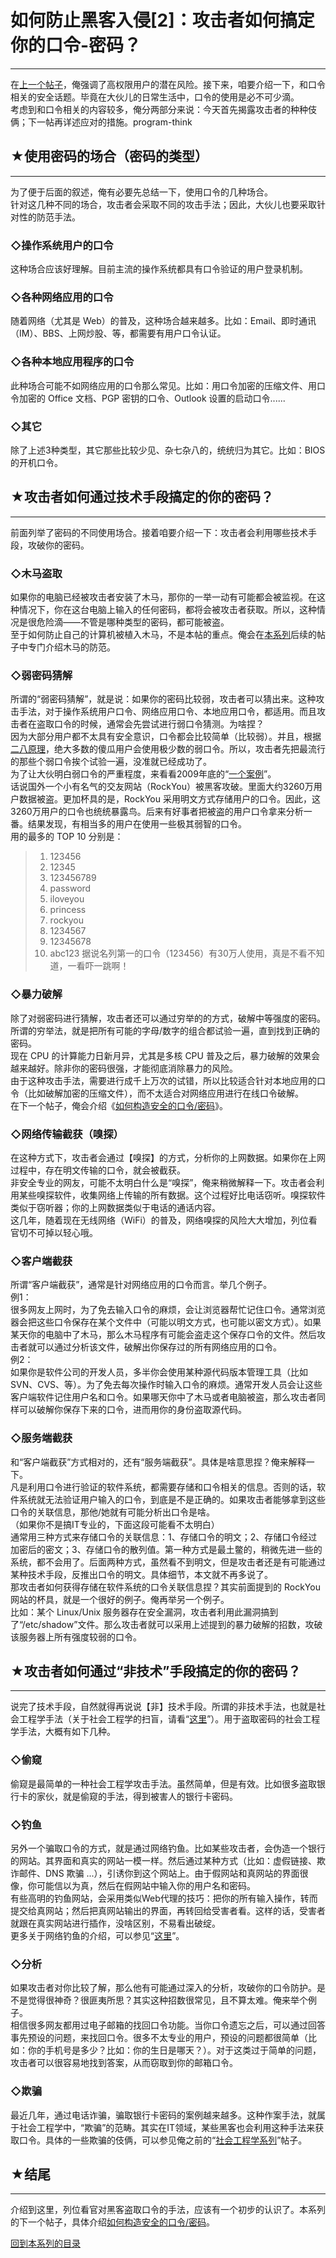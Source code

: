 # 如何防止黑客入侵[2]：攻击者如何搞定你的口令-密码？ 

-----

 在[上一个帖子](https://program-think.blogspot.com/2010/06/howto-prevent-hacker-attack-1.html)，俺强调了高权限用户的潜在风险。接下来，咱要介绍一下，和口令相关的安全话题。毕竟在大伙儿的日常生活中，口令的使用是必不可少滴。  
 考虑到和口令相关的内容较多，俺分两部分来说：今天首先揭露攻击者的种种伎俩；下一帖再详述应对的措施。program-think  
   
   
 ## ★使用密码的场合（密码的类型）
---------------

  
 为了便于后面的叙述，俺有必要先总结一下，使用口令的几种场合。  
 针对这几种不同的场合，攻击者会采取不同的攻击手法；因此，大伙儿也要采取针对性的防范手法。  
   
 ### ◇操作系统用户的口令

  
 这种场合应该好理解。目前主流的操作系统都具有口令验证的用户登录机制。  
   
 ### ◇各种网络应用的口令

  
 随着网络（尤其是 Web）的普及，这种场合越来越多。比如：Email、即时通讯（IM）、BBS、上网炒股、等，都需要有用户口令认证。  
   
 ### ◇各种本地应用程序的口令

  
 此种场合可能不如网络应用的口令那么常见。比如：用口令加密的压缩文件、用口令加密的 Office 文档、PGP 密钥的口令、Outlook 设置的启动口令......  
   
 ### ◇其它

  
 除了上述3种类型，其它那些比较少见、杂七杂八的，统统归为其它。比如：BIOS 的开机口令。  
   
   
 ## ★攻击者如何通过技术手段搞定的你的密码？
--------------------

  
 前面列举了密码的不同使用场合。接着咱要介绍一下：攻击者会利用哪些技术手段，攻破你的密码。  
   
 ### ◇木马盗取

  
 如果你的电脑已经被攻击者安装了木马，那你的一举一动有可能都会被监视。在这种情况下，你在这台电脑上输入的任何密码，都将会被攻击者获取。所以，这种情况是很危险滴——不管是哪种类型的密码，都可能被盗。  
 至于如何防止自己的计算机被植入木马，不是本帖的重点。俺会在[本系列](https://program-think.blogspot.com/2010/06/howto-prevent-hacker-attack-0.html)后续的帖子中专门介绍木马的防范。  
   
 ### ◇弱密码猜解

  
 所谓的“弱密码猜解”，就是说：如果你的密码比较弱，攻击者可以猜出来。这种攻击手法，对于操作系统用户口令、网络应用口令、本地应用口令，都适用。而且攻击者在盗取口令的时候，通常会先尝试进行弱口令猜测。为啥捏？  
 因为大部分用户都不太具有安全意识，口令都会比较简单（比较弱）。并且，根据[二八原理](https://program-think.blogspot.com/2009/02/80-20-principle-0-overview.html)，绝大多数的傻瓜用户会使用极少数的弱口令。所以，攻击者先把最流行的那些个弱口令挨个试验一遍，没准就已经成功了。  
 为了让大伙明白弱口令的严重程度，来看看2009年底的“[一个案例](http://www.cnbeta.com/articles/100093.htm)”。  
 话说国外一个小有名气的交友网站（RockYou）被黑客攻破。里面大约3260万用户数据被盗。更加杯具的是，RockYou 采用明文方式存储用户的口令。因此，这3260万用户的口令也统统暴露鸟。后来有好事者把被盗的用户口令拿来分析一番。结果发现，有相当多的用户在使用一些极其弱智的口令。  
 用的最多的 TOP 10 分别是：  
 
> 1. 123456  
>  2. 12345  
>  3. 123456789  
>  4. password  
>  5. iloveyou  
>  6. princess  
>  7. rockyou  
>  8. 1234567  
>  9. 12345678  
>  10. abc123 据说名列第一的口令（123456）有30万人使用，真是不看不知道，一看吓一跳啊！  
   
 ### ◇暴力破解

  
 除了对弱密码进行猜解，攻击者还可以通过穷举的的方式，破解中等强度的密码。所谓的穷举法，就是把所有可能的字母/数字的组合都试验一遍，直到找到正确的密码。  
 现在 CPU 的计算能力日新月异，尤其是多核 CPU 普及之后，暴力破解的效果会越来越好。除非你的密码很强，才能彻底消除暴力的风险。  
 由于这种攻击手法，需要进行成千上万次的试错，所以比较适合针对本地应用的口令（比如破解加密的压缩文件），而不太适合对网络应用进行在线口令破解。  
 在下一个帖子，俺会介绍《[如何构造安全的口令/密码](https://program-think.blogspot.com/2010/06/howto-prevent-hacker-attack-3.html)》。  
   
 ### ◇网络传输截获（嗅探）

  
 在这种方式下，攻击者会通过【嗅探】的方式，分析你的上网数据。如果你在上网过程中，存在明文传输的口令，就会被截获。  
 非安全专业的网友，可能不太明白什么是“嗅探”，俺来稍微解释一下。攻击者会利用某些嗅探软件，收集网络上传输的所有数据。这个过程好比电话窃听。嗅探软件类似于窃听器；你的上网数据类似于电话的通话内容。  
 这几年，随着现在无线网络（WiFi）的普及，网络嗅探的风险大大增加，列位看官切不可掉以轻心哦。  
   
 ### ◇客户端截获

  
 所谓“客户端截获”，通常是针对网络应用的口令而言。举几个例子。  
 例1：  
 很多网友上网时，为了免去输入口令的麻烦，会让浏览器帮忙记住口令。通常浏览器会把这些口令保存在某个文件中（可能以明文方式，也可能以密文方式）。如果某天你的电脑中了木马，那么木马程序有可能会盗走这个保存口令的文件。然后攻击者就可以通过分析该文件，破解出你保存过的所有网络应用的口令。  
 例2：  
 如果你是软件公司的开发人员，多半你会使用某种源代码版本管理工具（比如 SVN、CVS、等）。为了免去每次操作时输入口令的麻烦。通常开发人员会让这些客户端软件记住用户名和口令。如果哪天你中了木马或者电脑被盗，那么攻击者同样可以破解你保存下来的口令，进而用你的身份盗取源代码。  
   
 ### ◇服务端截获

  
 和“客户端截获”方式相对的，还有“服务端截获”。具体是啥意思捏？俺来解释一下。  
 凡是利用口令进行验证的软件系统，都需要存储和口令相关的信息。否则的话，软件系统就无法验证用户输入的口令，到底是不是正确的。如果攻击者能够拿到这些口令的关联信息，那他/她就有可能分析出口令是啥。  
 （如果你不是搞IT专业的，下面这段可能看不太明白）  
 通常用三种方式来存储口令的关联信息：1、存储口令的明文；2、存储口令经过加密后的密文；3、存储口令的散列值。第一种方式是最土鳖的，稍微先进一些的系统，都不会用了。后面两种方式，虽然看不到明文，但是攻击者还是有可能通过某种技术手段，反推出口令的明文。具体细节，本文就不再多说了。  
 那攻击者如何获得存储在软件系统的口令关联信息捏？其实前面提到的 RockYou 网站的杯具，就是一个很好的例子。俺再举另一个例子。  
 比如：某个 Linux/Unix 服务器存在安全漏洞，攻击者利用此漏洞搞到了“/etc/shadow”文件。那么攻击者就可以采用上述提到的暴力破解的招数，攻破该服务器上所有强度较弱的口令。  
   
   
 ## ★攻击者如何通过“非技术”手段搞定的你的密码？
-----------------------

  
 说完了技术手段，自然就得再说说【非】技术手段。所谓的非技术手法，也就是社会工程学手法（关于社会工程学的扫盲，请看“[这里](https://program-think.blogspot.com/2009/05/social-engineering-0-overview.html)”）。用于盗取密码的社会工程学手法，大概有如下几种。  
   
 ### ◇偷窥

  
 偷窥是最简单的一种社会工程学攻击手法。虽然简单，但是有效。比如很多盗取银行卡的家伙，就是偷窥的手法，得到被害人的银行卡密码。  
   
 ### ◇钓鱼

  
 另外一个骗取口令的方式，就是通过网络钓鱼。比如某些攻击者，会伪造一个银行的网站。其界面和真实的网站一模一样。然后通过某种方式（比如：虚假链接、欺诈邮件、DNS 欺骗 ...），引诱你到这个网站上。由于假网站和真网站的界面很像，你可能信以为真，然后在假网站中输入你的用户名和密码。  
 有些高明的钓鱼网站，会采用类似Web代理的技巧：把你的所有输入操作，转而提交给真网站；然后把真网站输出的界面，再转回给受害者看。这样的话，受害者就跟在真实网站进行插作，没啥区别，不易看出破绽。  
 更多关于网络钓鱼的介绍，可以参见“[这里](https://zh.wikipedia.org/wiki/%E9%92%93%E9%B1%BC%E5%BC%8F%E6%94%BB%E5%87%BB)”。  
   
 ### ◇分析

  
 如果攻击者对你比较了解，那么他有可能通过深入的分析，攻破你的口令防护。是不是觉得很神奇？很匪夷所思？其实这种招数很常见，且不算太难。俺来举个例子。  
 相信很多网友都用过电子邮箱的找回口令功能。当你口令遗忘之后，可以通过回答事先预设的问题，来找回口令。很多不太专业的用户，预设的问题都很简单（比如：你的手机号是多少？比如：你的生日是哪天？）。对于这类过于简单的问题，攻击者可以很容易地找到答案，从而窃取到你的邮箱口令。  
   
 ### ◇欺骗

  
 最近几年，通过电话诈骗，骗取银行卡密码的案例越来越多。这种作案手法，就属于社会工程学中，“欺骗”的范畴。其实在IT领域，某些黑客也会利用这种手法来获取口令。具体的一些欺骗的伎俩，可以参见俺之前的“[社会工程学系列](https://program-think.blogspot.com/2009/05/social-engineering-0-overview.html)”帖子。  
   
   
 ## ★结尾
---

  
 介绍到这里，列位看官对黑客盗取口令的手法，应该有一个初步的认识了。本系列的下一个帖子，具体介绍[如何构造安全的口令/密码](https://program-think.blogspot.com/2010/06/howto-prevent-hacker-attack-3.html)。  
   
   
 [回到本系列的目录](https://program-think.blogspot.com/2010/06/howto-prevent-hacker-attack-0.html#index) 